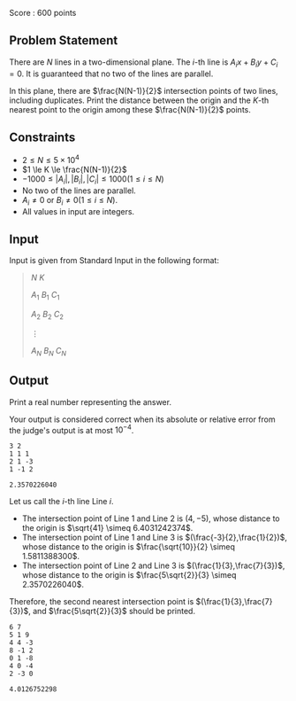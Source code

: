 Score : $600$ points

## Problem Statement

There are $N$ lines in a two-dimensional plane. The $i$-th line is $A_i x + B_i y + C_i = 0$. It is guaranteed that no two of the lines are parallel.

In this plane, there are $\frac{N(N-1)}{2}$ intersection points of two lines, including duplicates. Print the distance between the origin and the $K$-th nearest point to the origin among these $\frac{N(N-1)}{2}$ points.

## Constraints

- $2 \le N \le 5 \times 10^4$
- $1 \le K \le \frac{N(N-1)}{2}$
- $-1000 \le |A_i|,|B_i|,|C_i| \le 1000(1 \le i \le N)$
- No two of the lines are parallel.
- $A_i \neq 0$ or $B_i \neq 0(1 \le i \le N)$.
- All values in input are integers.

## Input

Input is given from Standard Input in the following format:

> $N$ $K$
> 
> $A_1$ $B_1$ $C_1$
> 
> $A_2$ $B_2$ $C_2$
> 
> $\vdots$
> 
> $A_N$ $B_N$ $C_N$

## Output

Print a real number representing the answer.

Your output is considered correct when its absolute or relative error from the judge's output is at most $10^{-4}$.

```input1
3 2
1 1 1
2 1 -3
1 -1 2
```

```output1
2.3570226040
```

Let us call the $i$-th line Line $i$.

- The intersection point of Line $1$ and Line $2$ is $(4,-5)$, whose distance to the origin is $\sqrt{41} \simeq 6.4031242374$.
- The intersection point of Line $1$ and Line $3$ is $(\frac{-3}{2},\frac{1}{2})$, whose distance to the origin is $\frac{\sqrt{10}}{2} \simeq 1.5811388300$.
- The intersection point of Line $2$ and Line $3$ is $(\frac{1}{3},\frac{7}{3})$, whose distance to the origin is $\frac{5\sqrt{2}}{3} \simeq 2.3570226040$.

Therefore, the second nearest intersection point is $(\frac{1}{3},\frac{7}{3})$, and $\frac{5\sqrt{2}}{3}$ should be printed.

```input2
6 7
5 1 9
4 4 -3
8 -1 2
0 1 -8
4 0 -4
2 -3 0
```

```output2
4.0126752298
```